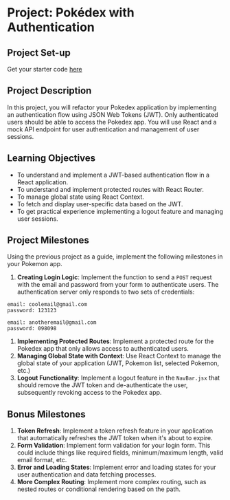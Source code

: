 # Project: Pokédex with Authentication

## Project Set-up

Get your starter code [here](https://classroom.github.com/a/uHgwUWNy)

## Project Description

In this project, you will refactor your Pokedex application by implementing an authentication flow using JSON Web Tokens (JWT). Only authenticated users should be able to access the Pokedex app. You will use React and a mock API endpoint for user authentication and management of user sessions.

## Learning Objectives

- To understand and implement a JWT-based authentication flow in a React application.
- To understand and implement protected routes with React Router.
- To manage global state using React Context.
- To fetch and display user-specific data based on the JWT.
- To get practical experience implementing a logout feature and managing user sessions.

## Project Milestones

Using the previous project as a guide, implement the following milestones in your Pokemon app.

1. **Creating Login Logic**: Implement the function to send a `POST` request with the email and password from your form to authenticate users. The authentication server only responds to two sets of credentials:

```ascii
email: coolemail@gmail.com
password: 123123

email: anotheremail@gmail.com
password: 098098

```

1. **Implementing Protected Routes**: Implement a protected route for the Pokedex app that only allows access to authenticated users.
2. **Managing Global State with Context**: Use React Context to manage the global state of your application (JWT, Pokemon list, selected Pokemon, etc.)
3. **Logout Functionality**: Implement a logout feature in the `NavBar.jsx` that should remove the JWT token and de-authenticate the user, subsequently revoking access to the Pokedex app.

## Bonus Milestones

1. **Token Refresh**: Implement a token refresh feature in your application that automatically refreshes the JWT token when it's about to expire.
2. **Form Validation**: Implement form validation for your login form. This could include things like required fields, minimum/maximum length, valid email format, etc.
3. **Error and Loading States**: Implement error and loading states for your user authentication and data fetching processes.
4. **More Complex Routing**: Implement more complex routing, such as nested routes or conditional rendering based on the path.